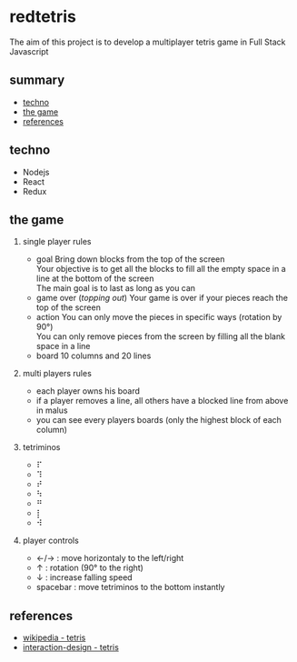 # redtetris

The aim of this project is to develop a multiplayer tetris game in Full Stack Javascript

## summary
* [techno]()
* [the game]()
* [references]()

## techno
- Nodejs
- React
- Redux

## the game
1. single player rules
    - goal
        Bring down blocks from the top of the screen \
        Your objective is to get all the blocks to fill all the empty space in a line at the bottom of the screen \
        The main goal is to last as long as you can
    - game over (*topping out*)
        Your game is over if your pieces reach the top of the screen
    - action
        You can only move the pieces in specific ways (rotation by 90°) \
        You can only remove pieces from the screen by filling all the blank space in a line
    - board
        10 columns and 20 lines

2. multi players rules
    - each player owns his board
    - if a player removes a line, all others have a blocked line from above in malus
    - you can see every players boards (only the highest block of each column)

3. tetriminos
    - ⠏
    - ⠹
    - ⠞
    - ⠳
    - ⠛
    - ⡇
    - ⠺

4. player controls
    - ←/→ : move horizontaly to the left/right
    - ↑ : rotation (90° to the right)
    - ↓ : increase falling speed
    - spacebar : move tetriminos to the bottom instantly

## references
- [wikipedia - tetris](https://en.wikipedia.org/wiki/Tetris#Game_pieces)
- [interaction-design - tetris](https://www.interaction-design.org/literature/article/a-game-explained-an-example-of-a-single-game-and-how-it-meets-the-rules-of-fun)
